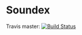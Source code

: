 Soundex
=======

Travis master: [![Build Status](https://travis-ci.org/SujithVadakkepat/Soundex.svg?branch=master)](https://travis-ci.org/SujithVadakkepat/Soundex)
